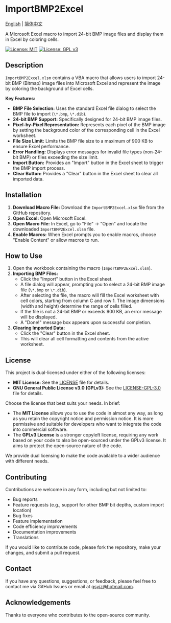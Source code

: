 # ImportBMP2Excel

[English](README.md#english) | [简体中文](README.md#chinese)

A Microsoft Excel macro to import 24-bit BMP image files and display them in Excel by coloring cells.

[![License: MIT](https://img.shields.io/badge/License-MIT-yellow.svg)](https://opensource.org/licenses/MIT)
[![License: GPL v3](https://img.shields.io/badge/License-GPLv3-blue.svg)](https://www.gnu.org/licenses/gpl-3.0)

## Description

`ImportBMP2Excel.xlsm` contains a VBA macro that allows users to import 24-bit BMP (Bitmap) image files into Microsoft Excel and represent the image by coloring the background of Excel cells.

**Key Features:**

* **BMP File Selection:** Uses the standard Excel file dialog to select the BMP file to import (`\*.bmp`, `\*.dib`).
* **24-bit BMP Support:** Specifically designed for 24-bit BMP image files.
* **Pixel-by-Pixel Representation:** Represents each pixel of the BMP image by setting the background color of the corresponding cell in the Excel worksheet.
* **File Size Limit:** Limits the BMP file size to a maximum of 900 KB to ensure Excel performance.
* **Error Handling:** Displays error messages for invalid file types (non-24-bit BMP) or files exceeding the size limit.
* **Import Button:** Provides an "Import" button in the Excel sheet to trigger the BMP import process.
* **Clear Button:** Provides a "Clear" button in the Excel sheet to clear all imported data.

## Installation

1.  **Download Macro File:** Download the `ImportBMP2Excel.xlsm` file from the GitHub repository.
2.  **Open Excel:** Open Microsoft Excel.
3.  **Open Macro File:** In Excel, go to "File" -> "Open" and locate the downloaded `ImportBMP2Excel.xlsm` file.
4.  **Enable Macros:** When Excel prompts you to enable macros, choose "Enable Content" or allow macros to run.

## How to Use

1.  Open the workbook containing the macro (`ImportBMP2Excel.xlsm`).
2.  **Importing BMP Files:**
    * Click the "Import" button in the Excel sheet.
    * A file dialog will appear, prompting you to select a 24-bit BMP image file (`\*.bmp` or `\*.dib`).
    * After selecting the file, the macro will fill the Excel worksheet with cell colors, starting from column C and row 1. The image dimensions (width and height) determine the range of cells filled.
    * If the file is not a 24-bit BMP or exceeds 900 KB, an error message will be displayed.
    * A "Done!" message box appears upon successful completion.
3.  **Clearing Imported Data:**
    * Click the "Clear" button in the Excel sheet.
    * This will clear all cell formatting and contents from the active worksheet.

## License

This project is dual-licensed under either of the following licenses:

* **MIT License:** See the [LICENSE](LICENSE) file for details.
* **GNU General Public License v3.0 (GPLv3):** See the [LICENSE-GPL-3.0](LICENSE-GPL-3.0) file for details.

Choose the license that best suits your needs. In brief:

* The **MIT License** allows you to use the code in almost any way, as long as you retain the copyright notice and permission notice. It is more permissive and suitable for developers who want to integrate the code into commercial software.
* The **GPLv3 License** is a stronger copyleft license, requiring any work based on your code to also be open-sourced under the GPLv3 license. It aims to protect the open-source nature of the code.

We provide dual licensing to make the code available to a wider audience with different needs.

## Contributing

Contributions are welcome in any form, including but not limited to:

* Bug reports
* Feature requests (e.g., support for other BMP bit depths, custom import location)
* Bug fixes
* Feature implementation
* Code efficiency improvements
* Documentation improvements
* Translations

If you would like to contribute code, please fork the repository, make your changes, and submit a pull request.

## Contact

If you have any questions, suggestions, or feedback, please feel free to contact me via GitHub Issues or email at gsyjz@hotmail.com.

## Acknowledgements

Thanks to everyone who contributes to the open-source community.

